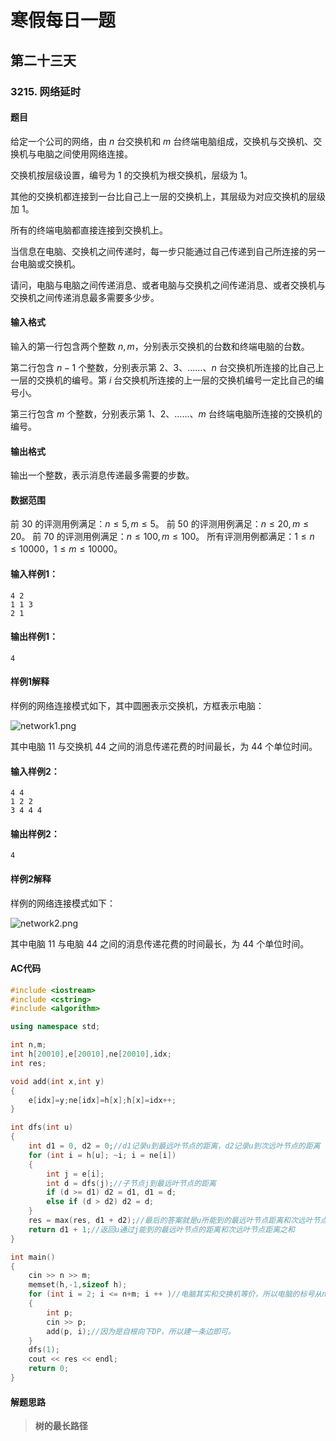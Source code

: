 # 寒假每日一题

## 第二十三天

### 3215. 网络延时

#### 题目

给定一个公司的网络，由 $n$ 台交换机和 $m$ 台终端电脑组成，交换机与交换机、交换机与电脑之间使用网络连接。

交换机按层级设置，编号为 $1$ 的交换机为根交换机，层级为 $1$。

其他的交换机都连接到一台比自己上一层的交换机上，其层级为对应交换机的层级加 $1$。

所有的终端电脑都直接连接到交换机上。

当信息在电脑、交换机之间传递时，每一步只能通过自己传递到自己所连接的另一台电脑或交换机。

请问，电脑与电脑之间传递消息、或者电脑与交换机之间传递消息、或者交换机与交换机之间传递消息最多需要多少步。

#### 输入格式

输入的第一行包含两个整数 $n,m$，分别表示交换机的台数和终端电脑的台数。

第二行包含 $n−1$ 个整数，分别表示第 $2、3、……、n$ 台交换机所连接的比自己上一层的交换机的编号。第 $i$ 台交换机所连接的上一层的交换机编号一定比自己的编号小。

第三行包含 $m$ 个整数，分别表示第 $1、2、……、m$ 台终端电脑所连接的交换机的编号。

#### 输出格式

输出一个整数，表示消息传递最多需要的步数。

#### 数据范围

前 $30%$ 的评测用例满足：$n≤5,m≤5$。
前 $50%$ 的评测用例满足：$n≤20,m≤20$。
前 $70%$ 的评测用例满足：$n≤100,m≤100$。
所有评测用例都满足：$1≤n≤10000，1≤m≤10000$。

#### 输入样例1：

```
4 2
1 1 3
2 1
```

#### 输出样例1：

```
4
```

#### 样例1解释

样例的网络连接模式如下，其中圆圈表示交换机，方框表示电脑：

![network1.png](https://cdn.acwing.com/media/article/image/2021/01/27/19_76a37e7060-network1.png)

其中电脑 11 与交换机 44 之间的消息传递花费的时间最长，为 44 个单位时间。

#### 输入样例2：

```
4 4
1 2 2
3 4 4 4
```

#### 输出样例2：

```
4
```

#### 样例2解释

样例的网络连接模式如下：

![network2.png](https://cdn.acwing.com/media/article/image/2021/01/27/19_9aa4dfda60-network2.png)

其中电脑 11 与电脑 44 之间的消息传递花费的时间最长，为 44 个单位时间。

#### AC代码

```c++
#include <iostream>
#include <cstring>
#include <algorithm>

using namespace std;

int n,m;
int h[20010],e[20010],ne[20010],idx;
int res;

void add(int x,int y)
{
    e[idx]=y;ne[idx]=h[x];h[x]=idx++;
}

int dfs(int u)
{
    int d1 = 0, d2 = 0;//d1记录u到最远叶节点的距离，d2记录u到次远叶节点的距离
    for (int i = h[u]; ~i; i = ne[i])
    {
        int j = e[i];
        int d = dfs(j);//子节点j到最远叶节点的距离
        if (d >= d1) d2 = d1, d1 = d;
        else if (d > d2) d2 = d;
    }
    res = max(res, d1 + d2);//最后的答案就是u所能到的最远叶节点距离和次远叶节点距离之和
    return d1 + 1;//返回u通过j能到的最远叶节点的距离和次远叶节点距离之和
}

int main()
{
    cin >> n >> m;
    memset(h,-1,sizeof h);
    for (int i = 2; i <= n+m; i ++ )//电脑其实和交换机等价，所以电脑的标号从n继续往后标记即可
    {
        int p;
        cin >> p;
        add(p, i);//因为是自根向下DP，所以建一条边即可。
    }
    dfs(1);
    cout << res << endl;
    return 0;
}
```

#### 解题思路

> **树的最长路径**

>

